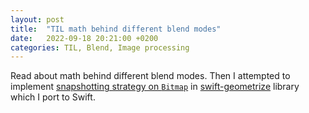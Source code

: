 ```yaml
---
layout: post
title:  "TIL math behind different blend modes"
date:   2022-09-18 20:21:00 +0200
categories: TIL, Blend, Image processing
---
```

Read about math behind different blend modes. Then I attempted to implement [snapshotting strategy on `Bitmap`](https://github.com/valeriyvan/swift-geometrize/blob/main/Tests/geometrizeTests/BitmapDiffing.swift) in [swift-geometrize](https://github.com/valeriyvan/swift-geometrize) library which I port to Swift.
